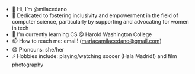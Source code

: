- 👋 Hi, I’m @milacedano
- 💞️ Dedicated to fostering inclusivity and empowerment in the field of computer science, particularly by supporting and advocating for women in tech
- 🌱 I’m currently learning CS @ Harold Washington College
- 📫 How to reach me: email! (mariacamilacedano@gmail.com)
- 😄 Pronouns: she/her
- ⚡ Hobbies include: playing/watching soccer (Hala Madrid!) and film photography

<!---
milacedano/milacedano is a ✨ special ✨ repository because its `README.md` (this file) appears on your GitHub profile.
You can click the Preview link to take a look at your changes.
--->
